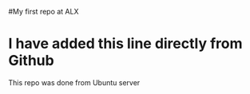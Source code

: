 #My first repo at ALX
# I have added this line directly from Github
This repo was done from Ubuntu server
